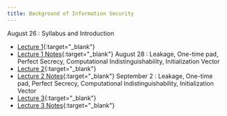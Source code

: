 ```yaml
---
title: Background of Information Security
---
```


August 26
: Syllabus and Introduction
  - [Lecture 1](slides/Lecture1.pptx){:target="_blank"}
  - [Lecture 1 Notes](notes/L1Notes.pdf){:target="_blank"}
August 28
: Leakage, One-time pad, Perfect Secrecy, Computational Indistinguishability, Initialization Vector
  - [Lecture 2](slides/Lecture2.pptx){:target="_blank"}
  - [Lecture 2 Notes](notes/L2Notes.pdf){:target="_blank"}
September 2
: Leakage, One-time pad, Perfect Secrecy, Computational Indistinguishability, Initialization Vector
  - [Lecture 3](slides/Lecture3.pptx){:target="_blank"}
  - [Lecture 3 Notes](notes/L3Notes.pdf){:target="_blank"}